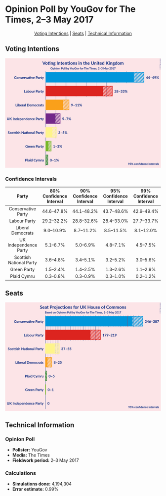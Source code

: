 # Opinion Poll by YouGov for The Times, 2–3 May 2017

<p align="center"><a href="#voting-intentions">Voting Intentions</a> | <a href="#seats">Seats</a> | <a href="#technical-information">Technical Information</a></p>

## Voting Intentions

![Graph with voting intentions not yet produced](2017-05-03-YouGov.png "Voting Intentions")

### Confidence Intervals

| Party | 80% Confidence Interval | 90% Confidence Interval | 95% Confidence Interval | 99% Confidence Interval |
|:-----:|:-----------------------:|:-----------------------:|:-----------------------:|:-----------------------:|
| Conservative Party | 44.6–47.8% |44.1–48.2% |43.7–48.6% |42.9–49.4% |
| Labour Party | 29.2–32.2% |28.8–32.6% |28.4–33.0% |27.7–33.7% |
| Liberal Democrats | 9.0–10.9% |8.7–11.2% |8.5–11.5% |8.1–12.0% |
| UK Independence Party | 5.1–6.7% |5.0–6.9% |4.8–7.1% |4.5–7.5% |
| Scottish National Party | 3.6–4.8% |3.4–5.1% |3.2–5.2% |3.0–5.6% |
| Green Party | 1.5–2.4% |1.4–2.5% |1.3–2.6% |1.1–2.9% |
| Plaid Cymru | 0.3–0.8% |0.3–0.9% |0.3–1.0% |0.2–1.2% |

## Seats

![Graph with seats not yet produced](2017-05-03-YouGov-seats.png "Seats")

## Technical Information

### Opinion Poll

+ **Pollster:** YouGov
+ **Media:** The Times
+ **Fieldwork period:** 2–3 May 2017

### Calculations

+ **Simulations done:** 4,194,304
+ **Error estimate:** 0.99%

